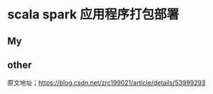 # scala spark 应用程序打包部署

## My



##  other

原文地址；https://blog.csdn.net/zrc199021/article/details/53999293
```

```
